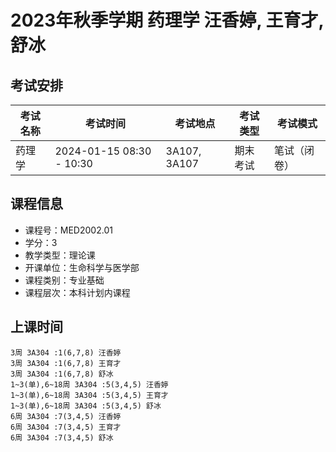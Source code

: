 # 2023年秋季学期 药理学 汪香婷, 王育才, 舒冰




## 考试安排

| 考试名称 | 考试时间 | 考试地点 | 考试类型 | 考试模式 |
| -------- | -------- | -------- | -------- | -------- |
| 药理学 | 2024-01-15 08:30 - 10:30 | 3A107, 3A107 | 期末考试 | 笔试（闭卷） |





## 课程信息

- 课程号：MED2002.01
- 学分：3
- 教学类型：理论课
- 开课单位：生命科学与医学部
- 课程类别：专业基础
- 课程层次：本科计划内课程

## 上课时间

```
3周 3A304 :1(6,7,8) 汪香婷
3周 3A304 :1(6,7,8) 王育才
3周 3A304 :1(6,7,8) 舒冰
1~3(单),6~18周 3A304 :5(3,4,5) 汪香婷
1~3(单),6~18周 3A304 :5(3,4,5) 王育才
1~3(单),6~18周 3A304 :5(3,4,5) 舒冰
6周 3A304 :7(3,4,5) 汪香婷
6周 3A304 :7(3,4,5) 王育才
6周 3A304 :7(3,4,5) 舒冰
```

